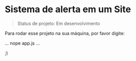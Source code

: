 <h1>Sistema de alerta em um Site</h1>

> Status de projeto: Em desenvolvimento

Para rodar esse projeto na sua máquina, por favor digite:

...
nope app.js
...

;)
